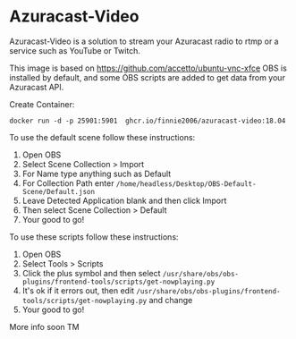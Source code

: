 # Azuracast-Video
Azuracast-Video is a solution to stream your Azuracast radio to rtmp or a service such as YouTube or Twitch.

This image is based on https://github.com/accetto/ubuntu-vnc-xfce OBS is installed by default, and some OBS scripts are added to get data from your Azuracast API. 

Create Container: 

```docker
docker run -d -p 25901:5901  ghcr.io/finnie2006/azuracast-video:18.04
```

To use the default scene follow these instructions:
1. Open OBS
2. Select Scene Collection > Import
3. For Name type anything such as Default
4. For Collection Path enter `/home/headless/Desktop/OBS-Default-Scene/Default.json`
5. Leave Detected Application blank and then click Import
6. Then select Scene Collection > Default
7. Your good to go!

To use these scripts follow these instructions:
1. Open OBS
2. Select Tools > Scripts
3. Click the plus symbol and then select `/usr/share/obs/obs-plugins/frontend-tools/scripts/get-nowplaying.py`
4. It's ok if it errors out, then edit `/usr/share/obs/obs-plugins/frontend-tools/scripts/get-nowplaying.py` and change
5. Your good to go!


More info soon TM
